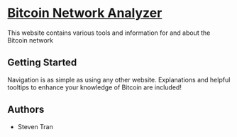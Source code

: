 # [Bitcoin Network Analyzer](https://bnanalyzer.github.io)

This website contains various tools and information for and about the Bitcoin network

## Getting Started

Navigation is as simple as using any other website. Explanations and helpful tooltips to enhance your knowledge of Bitcoin are included!

## Authors
* Steven Tran

